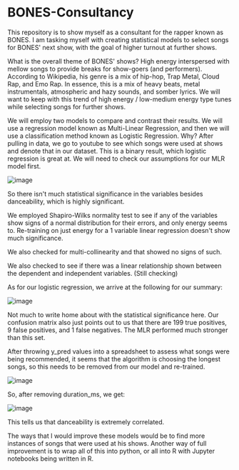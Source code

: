 # BONES-Consultancy
This repository is to show myself as a consultant for the rapper known as BONES. I am tasking myself with creating statistical models to select songs for BONES' next show, with the goal of higher turnout at further shows.

What is the overall theme of BONES' shows? High energy interspersed with mellow songs to provide breaks for show-goers (and performers). According to Wikipedia, his genre is a mix of hip-hop, Trap Metal, Cloud Rap, and Emo Rap. In essence, this is a mix of heavy beats, metal instrumentals, atmospheric and hazy sounds, and somber lyrics. We will want to keep with this trend of high energy / low-medium energy type tunes while selecting songs for further shows. 

We will employ two models to compare and contrast their results. We will use a regression model known as Multi-Linear Regression, and then we will use a classification method known as Logistic Regression. Why? After pulling in data, we go to youtube to see which songs were used at shows and denote that in our dataset. This is a binary result, which logistic regression is great at. We will need to check our assumptions for our MLR model first.

![image](https://user-images.githubusercontent.com/67398409/115159262-eafd4d80-a057-11eb-83c3-e620fb159a52.png)

So there isn't much statistical significance in the variables besides danceability, which is highly significant.

We employed Shapiro-Wilks normality test to see if any of the variables show signs of a normal distribution for their errors, and only energy seems to. Re-training on just energy for a 1 variable linear regression doesn't show much significance.  

We also checked for multi-collinearity and that showed no signs of such.

We also checked to see if there was a linear relationship shown between the dependent and independent variables. (Still checking)

As for our logistic regression, we arrive at the following for our summary:

![image](https://user-images.githubusercontent.com/67398409/115179968-27ea3400-a09a-11eb-9efa-d7828ad2ec1f.png)

Not much to write home about with the statistical significance here. Our confusion matrix also just points out to us that there are 199 true positives, 9 false positives, and 1 false negatives. The MLR performed much stronger than this set. 

After throwing y_pred values into a spreadsheet to assess what songs were being recommended, it seems that the algorithm is choosing the longest songs, so this needs to be removed from our model and re-trained.

![image](https://user-images.githubusercontent.com/67398409/115180647-bd39f800-a09b-11eb-9e39-203d7b20aa88.png)

So, after removing duration_ms, we get:


![image](https://user-images.githubusercontent.com/67398409/115181286-2e2ddf80-a09d-11eb-969a-c80bcd1dfd5c.png)

This tells us that danceability is extremely correlated. 




The ways that I would improve these models would be to find more instances of songs that were used at his shows. Another way of full improvement is to wrap all of this into python, or all into R with Jupyter notebooks being written in R. 



